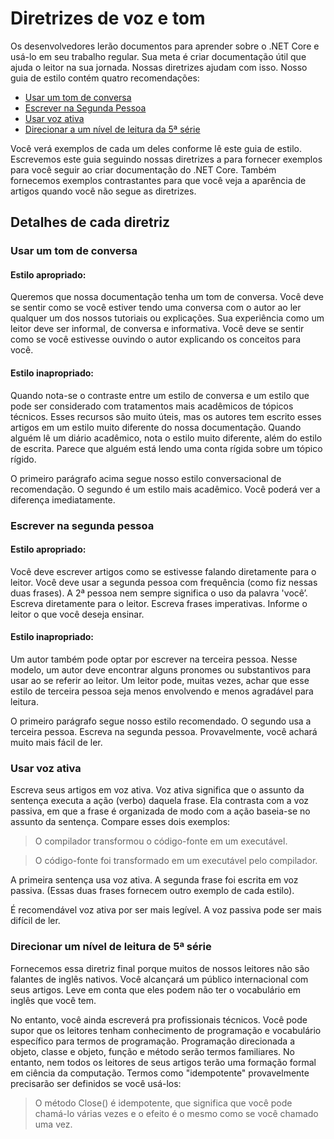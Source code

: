 # <a name="voice-and-tone-guidelines"></a>Diretrizes de voz e tom

Os desenvolvedores lerão documentos para aprender sobre o .NET Core e usá-lo em seu trabalho regular.
Sua meta é criar documentação útil que ajuda o leitor na sua jornada. Nossas diretrizes ajudam com isso. Nosso guia de estilo contém quatro recomendações:
- [Usar um tom de conversa](#use-a-conversational-tone)
- [Escrever na Segunda Pessoa](#write-in-2nd-person)
- [Usar voz ativa](#use-active-voice)
- [Direcionar a um nível de leitura da 5ª série](#target-a-fifth-grade-reading-level)

Você verá exemplos de cada um deles conforme lê este guia de estilo. Escrevemos este guia seguindo nossas diretrizes a para fornecer exemplos para você seguir ao criar documentação do .NET Core. Também fornecemos exemplos contrastantes para que você veja a aparência de artigos quando você não segue as diretrizes.

## <a name="details-on-each-guideline"></a>Detalhes de cada diretriz

### <a name="use-a-conversational-tone"></a>Usar um tom de conversa
#### <a name="appropriate-style"></a>Estilo apropriado:
Queremos que nossa documentação tenha um tom de conversa. Você deve se sentir como se você estiver tendo uma conversa com o autor ao ler qualquer um dos nossos tutoriais ou explicações.
Sua experiência como um leitor deve ser informal, de conversa e informativa. Você deve se sentir como se você estivesse ouvindo o autor explicando os conceitos para você.

#### <a name="inappropriate-style"></a>Estilo inapropriado:
Quando nota-se o contraste entre um estilo de conversa e um estilo que pode ser considerado com tratamentos mais acadêmicos de tópicos técnicos. Esses recursos são muito úteis, mas os autores tem escrito esses artigos em um estilo muito diferente do nossa documentação. Quando alguém lê um diário acadêmico, nota o estilo muito diferente, além do estilo de escrita.
Parece que alguém está lendo uma conta rígida sobre um tópico rígido.  

O primeiro parágrafo acima segue nosso estilo conversacional de recomendação. O segundo é um estilo mais acadêmico. Você poderá ver a diferença imediatamente. 

### <a name="write-in-second-person"></a>Escrever na segunda pessoa
#### <a name="appropriate-style"></a>Estilo apropriado:
Você deve escrever artigos como se estivesse falando diretamente para o leitor. Você deve usar a segunda pessoa com frequência (como fiz nessas duas frases). A 2ª pessoa nem sempre significa o uso da palavra 'você’. Escreva diretamente para o leitor. Escreva frases imperativas.
Informe o leitor o que você deseja ensinar.

#### <a name="inappropriate-style"></a>Estilo inapropriado: 
Um autor também pode optar por escrever na terceira pessoa. Nesse modelo, um autor deve encontrar alguns pronomes ou substantivos para usar ao se referir ao leitor. Um leitor pode, muitas vezes, achar que esse estilo de terceira pessoa seja menos envolvendo e menos agradável para leitura.

O primeiro parágrafo segue nosso estilo recomendado. O segundo usa a terceira pessoa. Escreva na segunda pessoa. Provavelmente, você achará muito mais fácil de ler.

### <a name="use-active-voice"></a>Usar voz ativa

Escreva seus artigos em voz ativa. Voz ativa significa que o assunto da sentença executa a ação (verbo) daquela frase. Ela contrasta com a voz passiva, em que a frase é organizada de modo com a ação baseia-se no assunto da sentença. Compare esses dois exemplos:

>O compilador transformou o código-fonte em um executável.

>O código-fonte foi transformado em um executável pelo compilador.

A primeira sentença usa voz ativa. A segunda frase foi escrita em voz passiva.
(Essas duas frases fornecem outro exemplo de cada estilo).

É recomendável voz ativa por ser mais legível. A voz passiva pode ser mais difícil de ler.

### <a name="target-a-fifth-grade-reading-level"></a>Direcionar um nível de leitura de 5ª série

Fornecemos essa diretriz final porque muitos de nossos leitores não são falantes de inglês nativos.
Você alcançará um público internacional com seus artigos. Leve em conta que eles podem não ter o vocabulário em inglês que você tem.

No entanto, você ainda escreverá pra profissionais técnicos. Você pode supor que os leitores tenham conhecimento de programação e vocabulário específico para termos de programação. Programação direcionada a objeto, classe e objeto, função e método serão termos familiares. No entanto, nem todos os leitores de seus artigos terão uma formação formal em ciência da computação. Termos como "idempotente" provavelmente precisarão ser definidos se você usá-los:

>O método Close() é idempotente, que significa que você pode chamá-lo várias vezes e o efeito é o mesmo como se você chamado uma vez.
